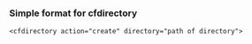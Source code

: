 ### Simple format for cfdirectory

```lucee
<cfdirectory action="create" directory="path of directory">
```
